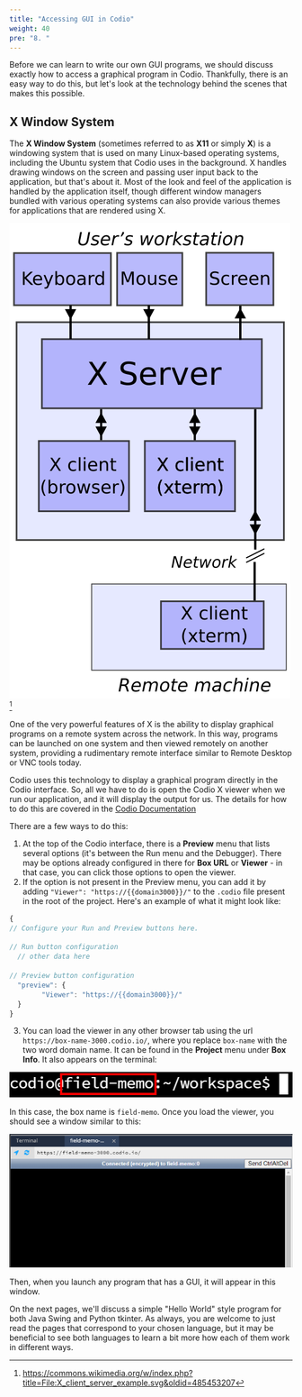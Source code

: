 ```yaml
---
title: "Accessing GUI in Codio"
weight: 40
pre: "8. "
---
```


Before we can learn to write our own GUI programs, we should discuss exactly how to access a graphical program in Codio. Thankfully, there is an easy way to do this, but let's look at the technology behind the scenes that makes this possible.

## X Window System

The **X Window System** (sometimes referred to as **X11** or simply **X**) is a windowing system that is used on many Linux-based operating systems, including the Ubuntu system that Codio uses in the background. X handles drawing windows on the screen and passing user input back to the application, but that's about it. Most of the look and feel of the application is handled by the application itself, though different window managers bundled with various operating systems can also provide various themes for applications that are rendered using X.

![X Client Server](/images/9/x_example.svg)[^1]

[^1]: https://commons.wikimedia.org/w/index.php?title=File:X_client_server_example.svg&oldid=485453207

One of the very powerful features of X is the ability to display graphical programs on a remote system across the network. In this way, programs can be launched on one system and then viewed remotely on another system, providing a rudimentary remote interface similar to Remote Desktop or VNC tools today.

Codio uses this technology to display a graphical program directly in the Codio interface. So, all we have to do is open the Codio X viewer when we run our application, and it will display the output for us. The details for how to do this are covered in the [Codio Documentation](https://docs.codio.com/project/ide/boxes/#gui-based-output)

There are a few ways to do this:

1. At the top of the Codio interface, there is a **Preview** menu that lists several options (it's between the Run menu and the Debugger). There may be options already configured in there for **Box URL** or **Viewer** - in that case, you can click those options to open the viewer.
2. If the option is not present in the Preview menu, you can add it by adding `"Viewer": "https://{{domain3000}}/"` to the `.codio` file present in the root of the project. Here's an example of what it might look like:

```js
{
// Configure your Run and Preview buttons here.

// Run button configuration
  // other data here

// Preview button configuration
  "preview": {
        "Viewer": "https://{{domain3000}}/"
  }
}
```

3. You can load the viewer in any other browser tab using the url `https://box-name-3000.codio.io/`, where you replace `box-name` with the two word domain name. It can be found in the **Project** menu under **Box Info**. It also appears on the terminal:

![Box Name](/images/9/boxname.png)

In this case, the box name is `field-memo`. Once you load the viewer, you should see a window similar to this:

![Viewer](/images/9/viewer.png)

Then, when you launch any program that has a GUI, it will appear in this window. 

On the next pages, we'll discuss a simple "Hello World" style program for both Java Swing and Python tkinter. As always, you are welcome to just read the pages that correspond to your chosen language, but it may be beneficial to see both languages to learn a bit more how each of them work in different ways.
